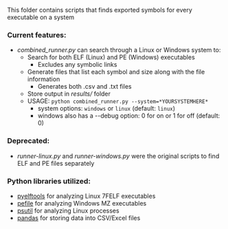 This folder contains scripts that finds exported symbols for every executable on a system

### Current features:
- *combined_runner.py* can search through a Linux or Windows system to: 
  - Search for both ELF (Linux) and PE (Windows) executables
    - Excludes any symbolic links
  - Generate files that list each symbol and size along with the file information
    - Generates both .csv and .txt files
  - Store output in *results/* folder
  - USAGE: `python combined_runner.py --system=*YOURSYSTEMHERE*`
    - system options: `windows` or `linux` (default: `linux`)
    - windows also has a --debug option: 0 for on or 1 for off (default: 0)

### Deprecated:
- *runner-linux.py* and *runner-windows.py* were the original scripts to find ELF and PE files separately

### Python libraries utilized:
- [pyelftools](https://github.com/eliben/pyelftools) for analyzing Linux 7FELF executables
- [pefile](https://github.com/erocarrera/pefile) for analyzing Windows MZ executables
- [psutil](https://psutil.readthedocs.io/en/latest/) for analyzing Linux processes
- [pandas](https://pandas.pydata.org/) for storing data into CSV/Excel files
